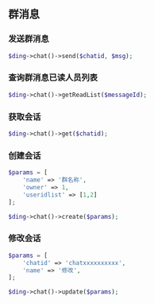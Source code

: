 ## 群消息

### 发送群消息
```php
$ding->chat()->send($chatid, $msg);
```

### 查询群消息已读人员列表
```php
$ding->chat()->getReadList($messageId);
```

### 获取会话
```php
$ding->chat()->get($chatid);
```

### 创建会话
```php
$params = [
    'name' => '群名称',
    'owner' => 1,
    'useridlist' => [1,2]
];

$ding->chat()->create($params);
```

### 修改会话
```php
$params = [
    'chatid' => 'chatxxxxxxxxxx',
    'name' => '修改',
];

$ding->chat()->update($params);
```